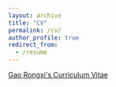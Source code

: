 ```yaml
---
layout: archive
title: "CV"
permalink: /cv/
author_profile: true
redirect_from:
  - /resume
---
```



[Gao Rongxi's Curriculum Vitae](../assets/GAO-Rongxi-CV.pdf)

